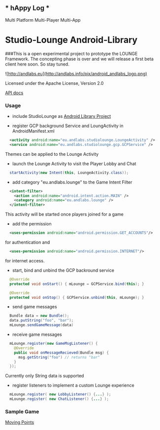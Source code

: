 ##  * hAppy Log * 
Multi Platform
Multi-Player
Multi-App

# Studio-Lounge Android-Library

###This is a open experimental project to prototype the LOUNGE Framework. 
The concepting phase is over and we will release a first beta client here soon. So stay tuned. 


![http://andlabs.eu](http://andlabs.info/pix/android_andlabs_logo.png)

Licensed under the Apache License, Version 2.0

[API docs](http://andlabs-git.github.com/studio-lounge-droid/docs/index.html)

### Usage

  * include StudioLounge as [Android Library Project](http://developer.android.com/tools/projects/index.html)
  
  * register GCP background Service and LoungActivity in AndroidManifest.xml
  ```Xml
    <activity android:name="eu.andlabs.studiolounge.LoungeActivity" />
    <service android:name="eu.andlabs.studiolounge.gcp.GCPService" />
  ```
  Themes can be applied to the Lounge Activity

  * launch the Lounge Activity to visit the Player Lobby and Chat
  ```Java
    startActivity(new Intent(this, LoungeActivity.class));
  ```

  * add category "eu.andlabs.lounge" to the Game Intent Filter
  ```Xml
    <intent-filter>
      <action android:name="android.intent.action.MAIN" />
      <category android:name="eu.andlabs.lounge" />
    </intent-filter>
  ```
  This activity will be started once players joined for a game

  * add the permission 
  ```Xml
    <uses-permission android:name="android.permission.GET_ACCOUNTS"/>
  ```
  for authentication and
  ```Xml
    <uses-permission android:name="android.permission.INTERNET"/>
  ```
  for internet access. 

  * start, bind and unbind the GCP backround service
  ```Java
    @Override
    protected void onStart() { mLounge = GCPService.bind(this); }

    @Override
    protected void onStop() { GCPService.unbind(this, mLounge); }
  ```

  * send game messages
  ```Java
    Bundle data = new Bundle();
    data.putString("foo", "bar");
    mLounge.sendGameMessage(data)
  ```

  * receive game messages
  ```Java
    mLounge.register(new GameMsgListener() {                
      @Override
      public void onMessageRecieved(Bundle msg) {
        msg.getString("foo") // returns "bar"
      }
    });
  ```

  Currently only String data is supported

  * register listeners to implement a custom Lounge experience
  ```Java
    mLounge.register( new LobbyListener() {...} );
    mLounge.register( new ChatListener() {...} );
  ```

### Sample Game
  [Moving Points](https://github.com/ANDLABS-Git/points)
